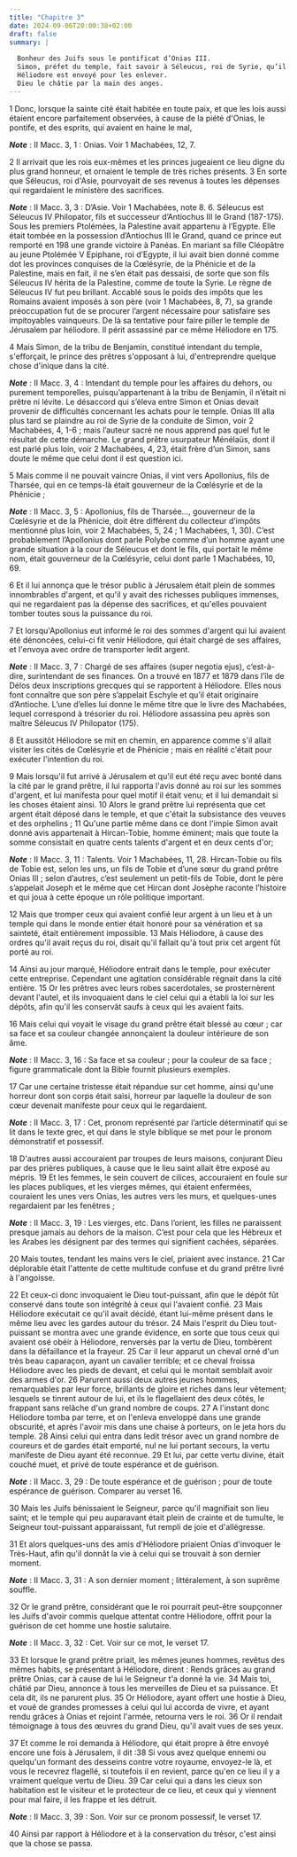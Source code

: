 ```yaml
---
title: "Chapitre 3"
date: 2024-09-06T20:00:38+02:00
draft: false
summary: |
  
  Bonheur des Juifs sous le pontificat d’Onias III.
  Simon, préfet du temple, fait savoir à Séleucus, roi de Syrie, qu’il y a de grands trésors dans le temple.
  Héliodore est envoyé pour les enlever.
  Dieu le châtie par la main des anges.
---
```



1 Donc, lorsque la sainte cité était habitée en toute paix, et que les lois aussi étaient encore parfaitement observées, à cause de la piété d'Onias, le pontife, et des esprits, qui avaient en haine le mal,

***Note*** :  II Macc. 3, 1 : Onias. Voir 1 Machabées, 12, 7.

2 Il arrivait que les rois eux-mêmes et les princes jugeaient ce lieu digne du plus grand honneur, et ornaient le temple de très riches présents. 3 En sorte que Séleucus, roi d'Asie, pourvoyait de ses revenus à toutes les dépenses qui regardaient le ministère des sacrifices.

***Note*** :  II Macc. 3, 3 : D’Asie. Voir 1 Machabées, note 8. 6. Séleucus est Séleucus IV Philopator, fils et successeur d’Antiochus III le Grand (187-175). Sous les premiers Ptolémées, la Palestine avait appartenu à l’Egypte. Elle était tombée en la possession d’Antiochus III le Grand, quand ce prince eut remporté en 198 une grande victoire à Panéas. En mariant sa fille Cléopâtre au jeune Ptolémée V Epiphane, roi d’Egypte, il lui avait bien donné comme dot les provinces conquises de la Cœlésyrie, de la Phénicie et de la Palestine, mais en fait, il ne s’en était pas dessaisi, de sorte que son fils Séleucus IV hérita de la Palestine, comme de toute la Syrie. Le règne de Séleucus IV fut peu brillant. Accablé sous le poids des impôts que les Romains avaient imposés à son père (voir 1 Machabées, 8, 7), sa grande préoccupation fut de se procurer l’argent nécessaire pour satisfaire ses impitoyables vainqueurs. De là sa tentative pour faire piller le temple de Jérusalem par héliodore. Il périt assassiné par ce même
Héliodore en 175.


4 Mais Simon, de la tribu de Benjamin, constitué intendant du temple, s'efforçait, le prince des prêtres s'opposant à lui, d'entreprendre quelque chose d'inique dans la cité.

***Note*** :  II Macc. 3, 4 : Intendant du temple pour les affaires du dehors, ou purement temporelles, puisqu’appartenant à la tribu de Benjamin, il n’était ni prêtre ni lévite. Le désaccord qui s’éleva entre Simon et Onias devait provenir de difficultés concernant les achats pour le temple. Onias III alla plus tard se plaindre au roi de Syrie de la conduite de Simon, voir 2 Machabées, 4, 1-6 ; mais l’auteur sacré ne nous apprend pas quel fut le résultat de cette démarche. Le grand prêtre usurpateur Ménélaüs, dont il est parlé plus loin, voir 2 Machabées, 4, 23, était frère d’un Simon, sans doute le même que celui dont il est question ici.

5 Mais comme il ne pouvait vaincre Onias, il vint vers Apollonius, fils de Tharsée, qui en ce temps-là était gouverneur de la Cœlésyrie et de la Phénicie ;

***Note*** :  II Macc. 3, 5 : Apollonius, fils de Tharsée…, gouverneur de la Cœlésyrie et de la Phénicie, doit être différent du collecteur d’impôts mentionné plus loin, voir 2 Machabées, 5, 24 ; 1 Machabées, 1, 30). C’est probablement l’Apollonius dont parle Polybe comme d’un homme ayant une grande situation à la cour de Séleucus et dont le fils, qui portait le même nom, était gouverneur de la Cœlésyrie, celui dont parle 1 Machabées, 10, 69.

6 Et il lui annonça que le trésor public à Jérusalem était plein de sommes innombrables d'argent, et qu'il y avait des richesses publiques immenses, qui ne regardaient pas la dépense des sacrifices, et qu'elles pouvaient tomber toutes sous la puissance du roi.


7 Et lorsqu'Apollonius eut informé le roi des sommes d'argent qui lui avaient été dénoncées, celui-ci fit venir Héliodore, qui était chargé de ses affaires, et l'envoya avec ordre de transporter ledit argent.

***Note*** :  II Macc. 3, 7 : Chargé de ses affaires (super negotia ejus), c’est-à-dire, surintendant de ses finances. On a trouvé en 1877 et 1879 dans l’île de Délos deux inscriptions grecques qui se rapportent à Héliodore. Elles nous font connaître que son père s’appelait Eschyle et qu’il était originaire d’Antioche. L’une d’elles lui donne le même titre que le livre des Machabées, lequel correspond à trésorier du roi. Héliodore assassina peu après son maître Séleucus IV Philopator (175).

8 Et aussitôt Héliodore se mit en chemin, en apparence comme s'il allait visiter les cités de Cœlésyrie et de Phénicie ; mais en réalité c'était pour exécuter l'intention du roi.


9 Mais lorsqu'il fut arrivé à Jérusalem et qu'il eut été reçu avec bonté dans la cité par le grand prêtre, il lui rapporta l'avis donné au roi sur les sommes d'argent, et lui manifesta pour quel motif il était venu; et il lui demandait si les choses étaient ainsi. 10 Alors le grand prêtre lui représenta que cet argent était déposé dans le temple, et que c'était la subsistance des veuves et des orphelins ; 11 Qu'une partie même dans ce dont l'impie Simon avait donné avis appartenait à Hircan-Tobie, homme éminent; mais que toute la somme consistait en quatre cents talents d'argent et en deux cents d'or;

***Note*** :  II Macc. 3, 11 : Talents. Voir 1 Machabées, 11, 28. Hircan-Tobie ou fils de Tobie est, selon les uns, un fils de Tobie et d’une sœur du grand prêtre Onias III ; selon d’autres, c’est seulement un petit-fils de Tobie, dont le père s’appelait Joseph et le même que cet Hircan dont Josèphe raconte l’histoire et qui joua à cette époque un rôle politique important.

12 Mais que tromper ceux qui avaient confié leur argent à un lieu et à un temple qui dans le monde entier était honoré pour sa vénération et sa sainteté, était entièrement impossible. 13 Mais Héliodore, à cause des ordres qu'il avait reçus du roi, disait qu'il fallait qu'à tout prix cet argent fût porté au roi.


14 Ainsi au jour marqué, Héliodore entrait dans le temple, pour exécuter cette entreprise. Cependant une agitation considérable régnait dans la cité entière. 15 Or les prêtres avec leurs robes sacerdotales, se prosternèrent devant l'autel, et ils invoquaient dans le ciel celui qui a établi la loi sur les dépôts, afin qu'il les conservât saufs à ceux qui les avaient faits.

16 Mais celui qui voyait le visage du grand prêtre était blessé au cœur ; car sa face et sa couleur changée annonçaient la douleur intérieure de son âme.

***Note*** :  II Macc. 3, 16 : Sa face et sa couleur ; pour la couleur de sa face ; figure grammaticale dont la Bible fournit plusieurs exemples.

17 Car une certaine tristesse était répandue sur cet homme, ainsi qu'une horreur dont son corps était saisi, horreur par laquelle la douleur de son cœur devenait manifeste pour ceux qui le regardaient.

***Note*** :  II Macc. 3, 17 : Cet, pronom représenté par l’article déterminatif qui se lit dans le texte grec, et qui dans le style biblique se met pour le pronom démonstratif et possessif.

18 D'autres aussi accouraient par troupes de leurs maisons, conjurant Dieu par des prières publiques, à cause que le lieu saint allait être exposé au mépris. 19 Et les femmes, le sein couvert de cilices, accouraient en foule sur les places publiques, et les vierges mêmes, qui étaient enfermées, couraient les unes vers Onias, les autres vers les murs, et quelques-unes regardaient par les fenêtres ;

***Note*** :  II Macc. 3, 19 : Les vierges, etc. Dans l’orient, les filles ne paraissent presque jamais au dehors de la maison. C’est pour cela que les Hébreux et les Arabes les désignent par des termes qui signifient cachées, séparées.

20 Mais toutes, tendant les mains vers le ciel, priaient avec instance. 21 Car déplorable était l'attente de cette multitude confuse et du grand prêtre livré à l'angoisse.


22 Et ceux-ci donc invoquaient le Dieu tout-puissant, afin que le dépôt fût conservé dans toute son intégrité à ceux qui l'avaient confié. 23 Mais Héliodore exécutait ce qu'il avait décidé, étant lui-même présent dans le même lieu avec les gardes autour du trésor. 24 Mais l'esprit du Dieu tout-puissant se montra avec une grande évidence, en sorte que tous ceux qui avaient osé obéir à Héliodore, renversés par la vertu de Dieu, tombèrent dans la défaillance et la frayeur. 25 Car il leur apparut un cheval orné d'un très beau caparaçon, ayant un cavalier terrible; et ce cheval froissa Héliodore avec les pieds de devant, et celui qui le montait semblait avoir des armes d'or. 26 Parurent aussi deux autres jeunes hommes, remarquables par leur force, brillants de gloire et riches dans leur vêtement; lesquels se tinrent autour de lui, et ils le flagellaient des deux côtés, le frappant sans relâche d'un grand nombre de coups. 27 A l'instant donc Héliodore tomba par terre, et on l'enleva enveloppé dans une grande obscurité,
et après l'avoir mis dans une chaise à porteurs, on le jeta hors du temple. 28 Ainsi celui qui entra dans ledit trésor avec un grand nombre de coureurs et de gardes était emporté, nul ne lui portant secours, la vertu manifeste de Dieu ayant été reconnue. 29 Et lui, par cette vertu divine, était couché muet, et privé de toute espérance et de guérison.

***Note*** :  II Macc. 3, 29 : De toute espérance et de guérison ; pour de toute espérance de guérison. Comparer au verset 16.

30 Mais les Juifs bénissaient le Seigneur, parce qu'il magnifiait son lieu saint; et le temple qui peu auparavant était plein de crainte et de tumulte, le Seigneur tout-puissant apparaissant, fut rempli de joie et d'allégresse.


31 Et alors quelques-uns des amis d'Héliodore priaient Onias d'invoquer le Très-Haut, afin qu'il donnât la vie à celui qui se trouvait à son dernier moment.

***Note*** :  II Macc. 3, 31 : A son dernier moment ; littéralement, à son suprême souffle.

32 Or le grand prêtre, considérant que le roi pourrait peut-être soupçonner les Juifs d'avoir commis quelque attentat contre Héliodore, offrit pour la guérison de cet homme une hostie salutaire.

***Note*** :  II Macc. 3, 32 : Cet. Voir sur ce mot, le verset 17.

33 Et lorsque le grand prêtre priait, les mêmes jeunes hommes, revêtus des mêmes habits, se présentant à Héliodore, dirent : Rends grâces au grand prêtre Onias, car à cause de lui le Seigneur t'a donné la vie. 34 Mais toi, châtié par Dieu, annonce à tous les merveilles de Dieu et sa puissance. Et cela dit, ils ne parurent plus. 35 Or Héliodore, ayant offert une hostie à Dieu, et voué de grandes promesses à celui qui lui accorda de vivre, et ayant rendu grâces à Onias et rejoint l'armée, retourna vers le roi. 36 Or il rendait témoignage à tous des œuvres du grand Dieu, qu'il avait vues de ses yeux.


37 Et comme le roi demanda à Héliodore, qui était propre à être envoyé encore une fois à Jérusalem, il dit :38 Si vous avez quelque ennemi ou quelqu'un formant des desseins contre votre royaume, envoyez-le là, et vous le recevrez flagellé, si toutefois il en revient, parce qu'en ce lieu il y a vraiment quelque vertu de Dieu. 39 Car celui qui a dans les cieux son habitation est le visiteur et le protecteur de ce lieu, et ceux qui y viennent pour mal faire, il les frappe et les détruit.

***Note*** :  II Macc. 3, 39 : Son. Voir sur ce pronom possessif, le verset 17.


40 Ainsi par rapport à Héliodore et à la conservation du trésor, c'est ainsi que la chose se passa.


